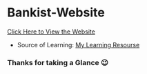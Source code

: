 # Bankist-Website

[Click Here to View the Website]()

- Source of Learning: [My Learning Resourse]()

### Thanks for taking a Glance 😉
